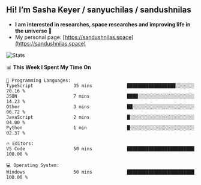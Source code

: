 ## Hi! I’m Sasha Keyer / sanyuchilas / sandushnilas

- **I am interested in researches, space researches and improving life in the universe 🌠**  
- My personal page: [https://sandushnilas.space](https://sandushnilas.space)

![Stats](https://github-readme-stats.vercel.app/api?username=sanyuchilas&show_icons=true&theme=react&hide=issues&count_private=true&layout=compact)

<!--START_SECTION:waka-->
📊 **This Week I Spent My Time On** 

```text
💬 Programming Languages: 
TypeScript               35 mins             ██████████████████░░░░░░░   70.16 % 
JSON                     7 mins              ████░░░░░░░░░░░░░░░░░░░░░   14.23 % 
Other                    3 mins              ██░░░░░░░░░░░░░░░░░░░░░░░   06.72 % 
JavaScript               2 mins              █░░░░░░░░░░░░░░░░░░░░░░░░   04.00 % 
Python                   1 min               █░░░░░░░░░░░░░░░░░░░░░░░░   02.37 % 

🔥 Editors: 
VS Code                  50 mins             █████████████████████████   100.00 % 

💻 Operating System: 
Windows                  50 mins             █████████████████████████   100.00 % 
```


<!--END_SECTION:waka-->
